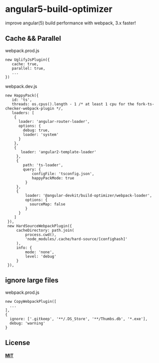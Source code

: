 # angular5-build-optimizer

improve angular(5) build performance with webpack, 3.x faster!

## Cache && Parallel

webpack.prod.js

``` 
new UglifyJsPlugin({
   cache: true,
   parallel: true,
   ...
})
```

webpack.dev.js

```
new HappyPack({
   id: 'ts',
   threads: os.cpus().length - 1 /* at least 1 cpu for the fork-ts-checker-webpack-plugin */,
   loaders: [
    {
      loader: 'angular-router-loader',
      options: {
        debug: true,
        loader: 'system'
      }
    },
    {
       loader: 'angular2-template-loader'
     },
     {
        path: 'ts-loader',
        query: {
            configFile: 'tsconfig.json',
            happyPackMode: true
         }
     },
     {
         loader: '@angular-devkit/build-optimizer/webpack-loader',
         options: {
           sourceMap: false
         }
      }
    ]
 }),
 new HardSourceWebpackPlugin({
     cacheDirectory: path.join(
         process.cwd(),
         'node_modules/.cache/hard-source/[confighash]'
     ),
     info: {
         mode: 'none',
         level: 'debug'
     }
 }),
```

## ignore large files

webpack.prod.js

```
new CopyWebpackPlugin([
  ...
],
{
  ignore: ['.gitkeep', '**/.DS_Store', '**/Thumbs.db', '*.exe'],
  debug: 'warning'
}
```

## License

#### [MIT](./LICENSE)
